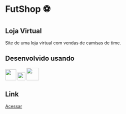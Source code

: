 # FutShop ⚽️

## Loja Virtual 
Site de uma loja virtual com vendas de camisas de time.
<br />

 
## Desenvolvido usando
 
<div>


<img width="35px" src="https://upload.wikimedia.org/wikipedia/commons/thumb/6/61/HTML5_logo_and_wordmark.svg/640px-HTML5_logo_and_wordmark.svg.png" />
<img width="25px" src="https://upload.wikimedia.org/wikipedia/commons/thumb/d/d5/CSS3_logo_and_wordmark.svg/726px-CSS3_logo_and_wordmark.svg.png" />
<img width="40px" src="https://upload.wikimedia.org/wikipedia/commons/thumb/b/b2/Bootstrap_logo.svg/1280px-Bootstrap_logo.svg.png" />

</div>

## Link
<a href="https://itseduardolima.github.io/loja-virtual-responsiva/home.html">Acessar</a>
